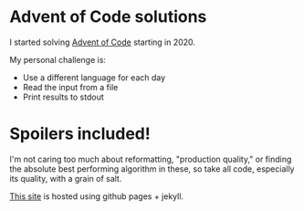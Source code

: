# Advent of Code solutions

I started solving [Advent of Code](https://adventofcode.com) starting in 2020.

My personal challenge is:

* Use a different language for each day
* Read the input from a file
* Print results to stdout

# Spoilers included!

I'm not caring too much about reformatting, "production
quality," or finding the absolute best performing algorithm in
these, so take all code, especially its quality, with a grain of
salt.

[This site](https://hiljusti.github.io/adventofcode-solutions) is hosted using github pages + jekyll.

